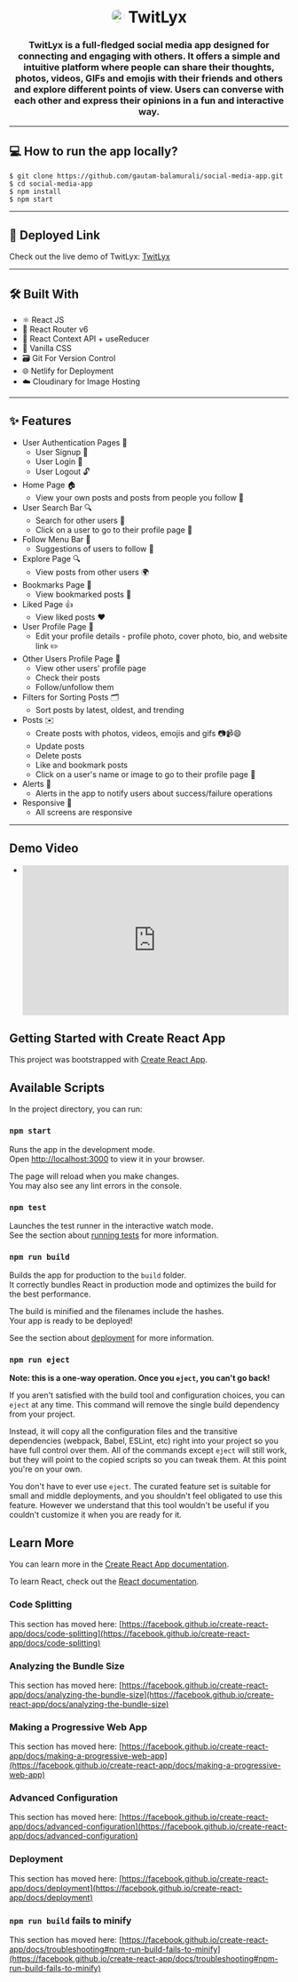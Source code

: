 <div align="center">
    <h1>
<img style="border-radius: 50%; width: 1.5rem; height: 1.5rem; object-fit: cover" src='https://res.cloudinary.com/dbe8yf165/image/upload/v1688964194/twitlyx/logo-2_ihpmf7.png' /> TwitLyx</h1>
     <h3 >
      TwitLyx is a full-fledged social media app designed for connecting and engaging with others. It offers a simple and intuitive platform where people can share their thoughts, photos, videos, GIFs and emojis with their friends and others and explore different points of view. Users can converse with each other and express their opinions in a fun and interactive way.
    </h3>
</div>

---

## 💻 How to run the app locally?

```
$ git clone https://github.com/gautam-balamurali/social-media-app.git
$ cd social-media-app
$ npm install
$ npm start
```

---

## 🚀 Deployed Link

Check out the live demo of TwitLyx: [TwitLyx](https://twitlyx-gautam-balamurali.netlify.app/)

---

## 🛠️ Built With

- ⚛️ React JS
- 🚦 React Router v6
- 🔄 React Context API + useReducer
- 🎨 Vanilla CSS
- 🗃️ Git For Version Control
- 🌐 Netlify for Deployment
- ☁️ Cloudinary for Image Hosting

---

## ✨ Features

- User Authentication Pages 🚪
  - User Signup 📝
  - User Login 🔐
  - User Logout 🔓
- Home Page 🏠
  - View your own posts and posts from people you follow 📃
- User Search Bar 🔍
  - Search for other users 🔎
  - Click on a user to go to their profile page 👤
- Follow Menu Bar 👥
  - Suggestions of users to follow 👀
- Explore Page 🔍
  - View posts from other users 🌍
- Bookmarks Page 🔖
  - View bookmarked posts 📑
- Liked Page 👍
  - View liked posts ❤️
- User Profile Page 👤
  - Edit your profile details - profile photo, cover photo, bio, and website link ✏️
- Other Users Profile Page 👥
  - View other users' profile page
  - Check their posts
  - Follow/unfollow them
- Filters for Sorting Posts 🗂️
  - Sort posts by latest, oldest, and trending
- Posts ✉️
  - Create posts with photos, videos, emojis and gifs 📷📹😄
  - Update posts
  - Delete posts
  - Like and bookmark posts
  - Click on a user's name or image to go to their profile page 👤
  <!-- - Comments 💬
  - Add comments to posts
  - Delete comments
  - Update comments -->
- Alerts 🚨
  - Alerts in the app to notify users about success/failure operations
  <!-- - Theme 🌗
  - Toggle between light and dark themes -->
- Responsive 📱
  - All screens are responsive

---

## Demo Video

- <div style="padding:56.25% 0 0 0;position:relative;"><iframe src="https://player.vimeo.com/video/843881109?badge=0&amp;autopause=0&amp;player_id=0&amp;app_id=58479" frameborder="0" allow="autoplay; fullscreen; picture-in-picture" allowfullscreen style="position:absolute;top:0;left:0;width:100%;height:100%;" title="twitlyx-demo (Copy)"></iframe></div><script src="https://player.vimeo.com/api/player.js"></script>

## Getting Started with Create React App

This project was bootstrapped with [Create React App](https://github.com/facebook/create-react-app).

## Available Scripts

In the project directory, you can run:

### `npm start`

Runs the app in the development mode.\
Open [http://localhost:3000](http://localhost:3000) to view it in your browser.

The page will reload when you make changes.\
You may also see any lint errors in the console.

### `npm test`

Launches the test runner in the interactive watch mode.\
See the section about [running tests](https://facebook.github.io/create-react-app/docs/running-tests) for more information.

### `npm run build`

Builds the app for production to the `build` folder.\
It correctly bundles React in production mode and optimizes the build for the best performance.

The build is minified and the filenames include the hashes.\
Your app is ready to be deployed!

See the section about [deployment](https://facebook.github.io/create-react-app/docs/deployment) for more information.

### `npm run eject`

**Note: this is a one-way operation. Once you `eject`, you can't go back!**

If you aren't satisfied with the build tool and configuration choices, you can `eject` at any time. This command will remove the single build dependency from your project.

Instead, it will copy all the configuration files and the transitive dependencies (webpack, Babel, ESLint, etc) right into your project so you have full control over them. All of the commands except `eject` will still work, but they will point to the copied scripts so you can tweak them. At this point you're on your own.

You don't have to ever use `eject`. The curated feature set is suitable for small and middle deployments, and you shouldn't feel obligated to use this feature. However we understand that this tool wouldn't be useful if you couldn't customize it when you are ready for it.

## Learn More

You can learn more in the [Create React App documentation](https://facebook.github.io/create-react-app/docs/getting-started).

To learn React, check out the [React documentation](https://reactjs.org/).

### Code Splitting

This section has moved here: [https://facebook.github.io/create-react-app/docs/code-splitting](https://facebook.github.io/create-react-app/docs/code-splitting)

### Analyzing the Bundle Size

This section has moved here: [https://facebook.github.io/create-react-app/docs/analyzing-the-bundle-size](https://facebook.github.io/create-react-app/docs/analyzing-the-bundle-size)

### Making a Progressive Web App

This section has moved here: [https://facebook.github.io/create-react-app/docs/making-a-progressive-web-app](https://facebook.github.io/create-react-app/docs/making-a-progressive-web-app)

### Advanced Configuration

This section has moved here: [https://facebook.github.io/create-react-app/docs/advanced-configuration](https://facebook.github.io/create-react-app/docs/advanced-configuration)

### Deployment

This section has moved here: [https://facebook.github.io/create-react-app/docs/deployment](https://facebook.github.io/create-react-app/docs/deployment)

### `npm run build` fails to minify

This section has moved here: [https://facebook.github.io/create-react-app/docs/troubleshooting#npm-run-build-fails-to-minify](https://facebook.github.io/create-react-app/docs/troubleshooting#npm-run-build-fails-to-minify)
